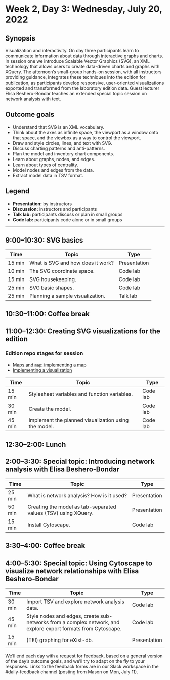 # Week 2, Day 3: Wednesday, July 20, 2022
## Synopsis

Visualization and interactivity. On day three participants learn to communicate
                information about data through interactive graphs and charts. In session one we
                introduce Scalable Vector Graphics (SVG), an XML technology that allows users to
                create data-driven charts and graphs with XQuery. The afternoon’s small-group
                hands-on session, with all instructors providing guidance, integrates these
                techniques into the edition for publication, as participants develop responsive,
                user-oriented visualizations exported and transformed from the laboratory edition
                data. Guest lecturer Elisa Beshero-Bondar teaches an extended special topic session
                on network analysis with text.

## Outcome goals
* Understand that SVG is an XML vocabulary.
* Think about the axes as infinite space, the viewport as a window onto that space, and the viewbox as a way to control the viewport.
* Draw and style circles, lines, and text with SVG.
* Discuss charting patterns and anti-patterns.
* Plan the model and inventory chart components.
* Learn about graphs, nodes, and edges.
* Learn about types of centrality.
* Model nodes and edges from the data.
* Extract model data in TSV format.

## Legend

* **Presentation:** by instructors
* **Discussion:** instructors and participants
* **Talk lab:** participants discuss or plan in small groups
* **Code lab:** participants code alone or in small groups

* * *
## 9:00–10:30: SVG basics

Time | Topic | Type
---- | ---- | ---- 
15 min | What is SVG and how does it work? | Presentation
10 min | The SVG coordinate space. | Code lab
15 min | SVG housekeeping. | Code lab
25 min | SVG basic shapes. | Code lab
25 min | Planning a sample visualization. | Talk lab

## 10:30–11:00: Coffee break

## 11:00–12:30: Creating SVG visualizations for the edition


### Edition repo stages for session

* [Maps and `map`: implementing a map](https://github.com/Pittsburgh-NEH-Institute/placeholder)
* [Implementing a visualization](https://github.com/Pittsburgh-NEH-Institute/placeholder)

Time | Topic | Type
---- | ---- | ---- 
15 min | Stylesheet variables and function variables. | Code lab
30 min | Create the model. | Code lab
45 min | Implement the planned visualization using the model. | Code lab

## 12:30–2:00: Lunch

## 2:00–3:30: Special topic: Introducing network analysis with Elisa Beshero-Bondar

Time | Topic | Type
---- | ---- | ---- 
25 min | What is network analysis? How is it used? | Presentation
50 min | Creating the model as tab-separated values (TSV) using XQuery. | Presentation
15 min | Install Cytoscape. | Code lab

## 3:30–4:00: Coffee break

## 4:00–5:30: Special topic: Using Cytoscape to visualize network relationships with Elisa Beshero-Bondar

Time | Topic | Type
---- | ---- | ---- 
30 min | Import TSV and explore network analysis data. | Code lab
45 min | Style nodes and edges, create sub-networks from a complex network, and explore export formats from Cytoscape. | Code lab
15 min | (TEI) graphing for eXist-db. | Presentation

We’ll end each day with a request for feedback, based on a general version of the day’s outcome goals, and we’ll try to adapt on the fly to your responses. Links to the feedback forms are in our Slack workspace in the #daily-feedback channel (posting from Mason on Mon, July 11).